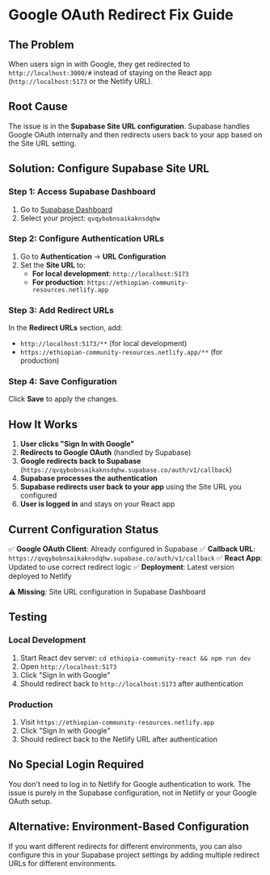 # Google OAuth Redirect Fix Guide

## The Problem
When users sign in with Google, they get redirected to `http://localhost:3000/#` instead of staying on the React app (`http://localhost:5173` or the Netlify URL).

## Root Cause
The issue is in the **Supabase Site URL configuration**. Supabase handles Google OAuth internally and then redirects users back to your app based on the Site URL setting.

## Solution: Configure Supabase Site URL

### Step 1: Access Supabase Dashboard
1. Go to [Supabase Dashboard](https://supabase.com/dashboard)
2. Select your project: `qvqybobnsaikaknsdqhw`

### Step 2: Configure Authentication URLs
1. Go to **Authentication** → **URL Configuration**
2. Set the **Site URL** to:
   - **For local development**: `http://localhost:5173`
   - **For production**: `https://ethiopian-community-resources.netlify.app`

### Step 3: Add Redirect URLs
In the **Redirect URLs** section, add:
- `http://localhost:5173/**` (for local development)
- `https://ethiopian-community-resources.netlify.app/**` (for production)

### Step 4: Save Configuration
Click **Save** to apply the changes.

## How It Works

1. **User clicks "Sign In with Google"**
2. **Redirects to Google OAuth** (handled by Supabase)
3. **Google redirects back to Supabase** (`https://qvqybobnsaikaknsdqhw.supabase.co/auth/v1/callback`)
4. **Supabase processes the authentication**
5. **Supabase redirects user back to your app** using the Site URL you configured
6. **User is logged in** and stays on your React app

## Current Configuration Status

✅ **Google OAuth Client**: Already configured in Supabase
✅ **Callback URL**: `https://qvqybobnsaikaknsdqhw.supabase.co/auth/v1/callback`
✅ **React App**: Updated to use correct redirect logic
✅ **Deployment**: Latest version deployed to Netlify

⚠️ **Missing**: Site URL configuration in Supabase Dashboard

## Testing

### Local Development
1. Start React dev server: `cd ethiopia-community-react && npm run dev`
2. Open `http://localhost:5173`
3. Click "Sign In with Google"
4. Should redirect back to `http://localhost:5173` after authentication

### Production
1. Visit `https://ethiopian-community-resources.netlify.app`
2. Click "Sign In with Google"
3. Should redirect back to the Netlify URL after authentication

## No Special Login Required

You don't need to log in to Netlify for Google authentication to work. The issue is purely in the Supabase configuration, not in Netlify or your Google OAuth setup.

## Alternative: Environment-Based Configuration

If you want different redirects for different environments, you can also configure this in your Supabase project settings by adding multiple redirect URLs for different environments.
